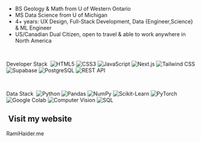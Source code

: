 - BS Geology & Math from U of Western Ontario
- MS Data Science from U of Michigan 
- 4+ years: UX Design, Full-Stack Development, Data {Engineer,Science} & ML Engineer
- US/Canadian Dual Citizen, open to travel & able to work anywhere in North America

<br/>

Developer Stack&nbsp;
![HTML5](https://img.shields.io/badge/-HTML5-333333?style=flat&logo=HTML5)
![CSS3](https://img.shields.io/badge/-CSS3-333333?style=flat&logo=CSS3&logoColor=1572B6)
![JavaScript](https://img.shields.io/badge/-JavaScript-333333?style=flat&logo=javascript)
![Next.js](https://img.shields.io/badge/-Next.js-333333?style=flat&logo=next.js)
![Tailwind CSS](https://img.shields.io/badge/-TailwindCSS-333333?style=flat&logo=tailwind-css&logoColor=06B6D4)
![Supabase](https://img.shields.io/badge/-Supabase-333333?style=flat&logo=supabase&logoColor=3ECF8E)
![PostgreSQL](https://img.shields.io/badge/-PostgreSQL-333333?style=flat&logo=postgresql&logoColor=336791)
![REST API](https://img.shields.io/badge/-REST%20API-333333?style=flat&logo=api&logoColor=FFFFFF)


<br/>

Data Stack&nbsp; 
![Python](https://img.shields.io/badge/-Python-333333?style=flat&logo=python)
![Pandas](https://img.shields.io/badge/-Pandas-333333?style=flat&logo=pandas)
![NumPy](https://img.shields.io/badge/-NumPy-333333?style=flat&logo=numpy)
![Scikit-Learn](https://img.shields.io/badge/-Scikit--Learn-333333?style=flat&logo=scikit-learn)
![PyTorch](https://img.shields.io/badge/-PyTorch-333333?style=flat&logo=pytorch)
![Google Colab](https://img.shields.io/badge/-Google%20Colab-333333?style=flat&logo=googlecolab&logoColor=F9AB00)
![Computer Vision](https://img.shields.io/badge/-Computer%20Vision-333333?style=flat)
![SQL](https://img.shields.io/badge/-SQL-333333?style=flat&logo=sql)


## &nbsp;Visit my website&nbsp;&nbsp;
RamiHaider.me

